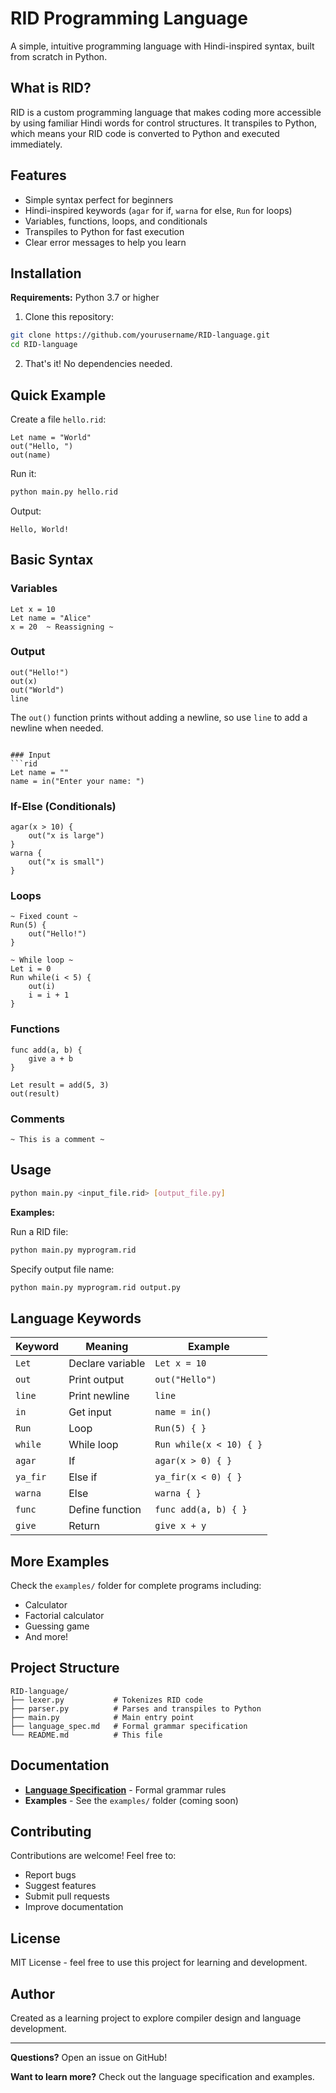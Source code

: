 # RID Programming Language

A simple, intuitive programming language with Hindi-inspired syntax, built from scratch in Python.

## What is RID?

RID is a custom programming language that makes coding more accessible by using familiar Hindi words for control structures. It transpiles to Python, which means your RID code is converted to Python and executed immediately.

## Features

- Simple syntax perfect for beginners
- Hindi-inspired keywords (`agar` for if, `warna` for else, `Run` for loops)
- Variables, functions, loops, and conditionals
- Transpiles to Python for fast execution
- Clear error messages to help you learn

## Installation

**Requirements:** Python 3.7 or higher

1. Clone this repository:
```bash
git clone https://github.com/yourusername/RID-language.git
cd RID-language
```

2. That's it! No dependencies needed.

## Quick Example

Create a file `hello.rid`:

```rid
Let name = "World"
out("Hello, ")
out(name)
```

Run it:

```bash
python main.py hello.rid
```

Output:
```
Hello, World!
```

## Basic Syntax

### Variables
```rid
Let x = 10
Let name = "Alice"
x = 20  ~ Reassigning ~
```

### Output
```rid
out("Hello!")
out(x)
out("World")
line
```

The `out()` function prints without adding a newline, so use `line` to add a newline when needed.
```

### Input
```rid
Let name = ""
name = in("Enter your name: ")
```

### If-Else (Conditionals)
```rid
agar(x > 10) {
    out("x is large")
}
warna {
    out("x is small")
}
```

### Loops
```rid
~ Fixed count ~
Run(5) {
    out("Hello!")
}

~ While loop ~
Let i = 0
Run while(i < 5) {
    out(i)
    i = i + 1
}
```

### Functions
```rid
func add(a, b) {
    give a + b
}

Let result = add(5, 3)
out(result)
```

### Comments
```rid
~ This is a comment ~
```

## Usage

```bash
python main.py <input_file.rid> [output_file.py]
```

**Examples:**

Run a RID file:
```bash
python main.py myprogram.rid
```

Specify output file name:
```bash
python main.py myprogram.rid output.py
```

## Language Keywords

| Keyword | Meaning | Example |
|---------|---------|---------|
| `Let` | Declare variable | `Let x = 10` |
| `out` | Print output | `out("Hello")` |
| `line` | Print newline | `line` |
| `in` | Get input | `name = in()` |
| `Run` | Loop | `Run(5) { }` |
| `while` | While loop | `Run while(x < 10) { }` |
| `agar` | If | `agar(x > 0) { }` |
| `ya_fir` | Else if | `ya_fir(x < 0) { }` |
| `warna` | Else | `warna { }` |
| `func` | Define function | `func add(a, b) { }` |
| `give` | Return | `give x + y` |

## More Examples

Check the `examples/` folder for complete programs including:
- Calculator
- Factorial calculator
- Guessing game
- And more!

## Project Structure

```
RID-language/
├── lexer.py           # Tokenizes RID code
├── parser.py          # Parses and transpiles to Python
├── main.py            # Main entry point
├── language_spec.md   # Formal grammar specification
└── README.md          # This file
```

## Documentation

- **[Language Specification](language_spec.md)** - Formal grammar rules
- **Examples** - See the `examples/` folder (coming soon)

## Contributing

Contributions are welcome! Feel free to:
- Report bugs
- Suggest features
- Submit pull requests
- Improve documentation

## License

MIT License - feel free to use this project for learning and development.

## Author

Created as a learning project to explore compiler design and language development.

---

**Questions?** Open an issue on GitHub!

**Want to learn more?** Check out the language specification and examples.
